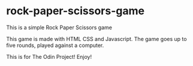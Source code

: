 # rock-paper-scissors-game

This is a simple Rock Paper Scissors game

This game is made with HTML CSS and Javascript.
The game goes up to five rounds, played against a computer.

This is  for The Odin Project! Enjoy!